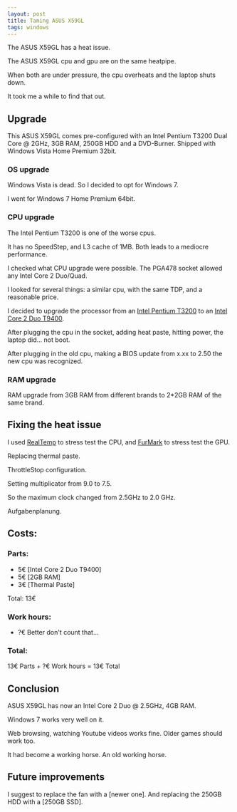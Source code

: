 ```yaml
---
layout: post
title: Taming ASUS X59GL
tags: windows
---
```


The ASUS X59GL has a heat issue.

The ASUS X59GL cpu and gpu are on the same heatpipe.

When both are under pressure, the cpu overheats and the laptop shuts down.

It took me a while to find that out.

## Upgrade

This ASUS X59GL comes pre-configured with an Intel Pentium T3200 Dual Core @ 2GHz, 3GB RAM, 250GB HDD and a DVD-Burner. Shipped with Windows Vista Home Premium 32bit.

### OS upgrade

Windows Vista is dead. So I decided to opt for Windows 7.

I went for Windows 7 Home Premium 64bit.

### CPU upgrade

The Intel Pentium T3200 is one of the worse cpus.

It has no SpeedStep, and L3 cache of 1MB. Both leads to a mediocre performance.

I checked what CPU upgrade were possible. The PGA478 socket allowed any Intel Core 2 Duo/Quad.

I looked for several things: a similar cpu, with the same TDP, and a reasonable price.

I decided to upgrade the processor from an [Intel Pentium T3200](http://www.cpu-world.com/sspec/SL/SLAVG.html) to an [Intel Core 2 Duo T9400](http://www.cpu-world.com/sspec/SL/SLGEK.html).

After plugging the cpu in the socket, adding heat paste, hitting power, the laptop did... not boot.

After plugging in the old cpu, making a BIOS update from x.xx to 2.50 the new cpu was recognized.

### RAM upgrade

RAM upgrade from 3GB RAM from different brands to 2*2GB RAM of the same brand.

## Fixing the heat issue

I used [RealTemp](https://www.techpowerup.com/realtemp/) to stress test the CPU, and [FurMark](https://geeks3d.com/furmark/) to stress test the GPU.

Replacing thermal paste.

ThrottleStop configuration.

Setting multiplicator from 9.0 to 7.5.

So the maximum clock changed from 2.5GHz to 2.0 GHz.

Aufgabenplanung.

## Costs:

### Parts:

* 5€ [Intel Core 2 Duo T9400]
* 5€ [2GB RAM]
* 3€ [Thermal Paste]

Total: 13€

### Work hours:

* ?€ Better don't count that...

### Total:

13€ Parts + ?€ Work hours = 13€ Total

## Conclusion

ASUS X59GL has now an Intel Core 2 Duo @ 2.5GHz, 4GB RAM.

Windows 7 works very well on it.

Web browsing, watching Youtube videos works fine. Older games should work too.

It had become a working horse. An old working horse.

## Future improvements

I suggest to replace the fan with a [newer one]. And replacing the 250GB HDD with a [250GB SSD].
